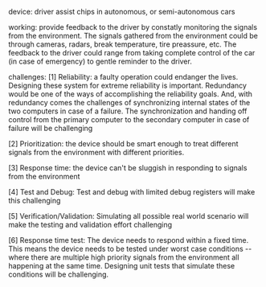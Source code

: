 device: 
driver assist chips in autonomous, or semi-autonomous cars



working: 
provide feedback to the driver by constatly monitoring the signals
from the environment. The signals gathered from the environment could be
through cameras, radars, break temperature, tire preassure, etc. The
feedback to the driver could range from taking complete control of the car (in
case of emergency) to gentle reminder to the driver.



challenges: 
[1] Reliability: a faulty operation could endanger the lives. Designing these system 
for extreme reliability is important. Redundancy would be one of the ways of
accomplishing the reliability goals. And, with redundancy comes the challenges
of synchronizing internal states of the two computers in case of a failure.
The synchronization and handing off control from the primary computer to the
secondary computer in case of failure will be challenging

[2] Prioritization: the device should be smart enough to treat different
signals from the environment with different priorities.

[3] Response time: the device can't be sluggish in responding to signals from
the environment

[4] Test and Debug: Test and debug with limited debug registers will make this challenging

[5] Verification/Validation: Simulating all possible real world scenario will make the 
testing and validation effort challenging

[6] Response time test: The device needs to respond within a fixed time. This means 
the device needs to be tested under worst case conditions -- where there are multiple
high priority signals from the environment all happening at the same time. Designing
unit tests that simulate these conditions will be challenging. 
